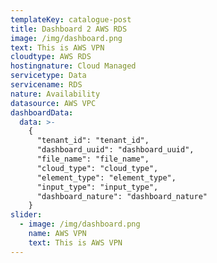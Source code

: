 ```yaml
---
templateKey: catalogue-post
title: Dashboard 2 AWS RDS
image: /img/dashboard.png
text: This is AWS VPN
cloudtype: AWS RDS
hostingnature: Cloud Managed
servicetype: Data
servicename: RDS
nature: Availability
datasource: AWS VPC
dashboardData:
  data: >-
    {
      "tenant_id": "tenant_id",
      "dashboard_uuid": "dashboard_uuid",
      "file_name": "file_name",
      "cloud_type": "cloud_type",
      "element_type": "element_type",
      "input_type": "input_type",
      "dashboard_nature": "dashboard_nature"
    }
slider:
  - image: /img/dashboard.png
    name: AWS VPN
    text: This is AWS VPN
---
```

